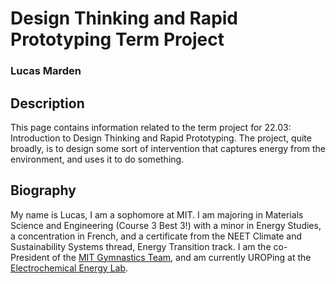 # Design Thinking and Rapid Prototyping Term Project
### Lucas Marden

## Description
This page contains information related to the term project for 22.03: Introduction to Design Thinking and Rapid Prototyping. The project, quite broadly, is to design some sort of intervention that captures energy from the environment, and uses it to do something.


## Biography
My name is Lucas, I am a sophomore at MIT. I am majoring in Materials Science and Engineering (Course 3 Best 3!) with a minor in Energy Studies, a concentration in French, and a certificate from the NEET Climate and Sustainability Systems thread, Energy Transition track. I am the co-President of the [MIT Gymnastics Team](http://gymnastics.mit.edu/), and am currently UROPing at the [Electrochemical Energy Lab](https://www.rle.mit.edu/eel/).
